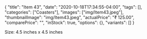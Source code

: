 {
    "title": "Item 43",
    "date": "2020-10-18T17:34:55-04:00",
    "tags": [],
    "categories": ["Coasters"],
    "images": ["img/Item43.jpeg"],
    "thumbnailImage": "img/Item43.jpeg",
    "actualPrice": "₹ 125.00",
    "comparePrice": "",
    "inStock": true,
    "options": {},
    "variants": []
}

Size: 4.5 inches x 4.5 inches